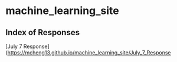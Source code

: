 # machine_learning_site
## Index of Responses
[July 7 Response](https://mcheng13.github.io/machine_learning_site/July_7_Response
